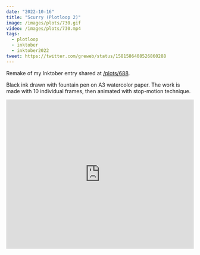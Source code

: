 ```yaml
---
date: "2022-10-16"
title: "Scurry (Plotloop 2)"
image: /images/plots/730.gif
video: /images/plots/730.mp4
tags:
  - plotloop
  - inktober
  - inktober2022
tweet: https://twitter.com/greweb/status/1581586408526860288
---
```


Remake of my Inktober entry shared at [/plots/688](/plots/688).

Black ink drawn with fountain pen on A3 watercolor paper. The work is made with 10 individual frames, then animated with stop-motion technique.

<iframe width="100%" height="400" src="https://www.youtube.com/embed/X8G0iVTFh7M" title="YouTube video player" frameborder="0" allow="accelerometer; autoplay; clipboard-write; encrypted-media; gyroscope; picture-in-picture" allowfullscreen></iframe>
